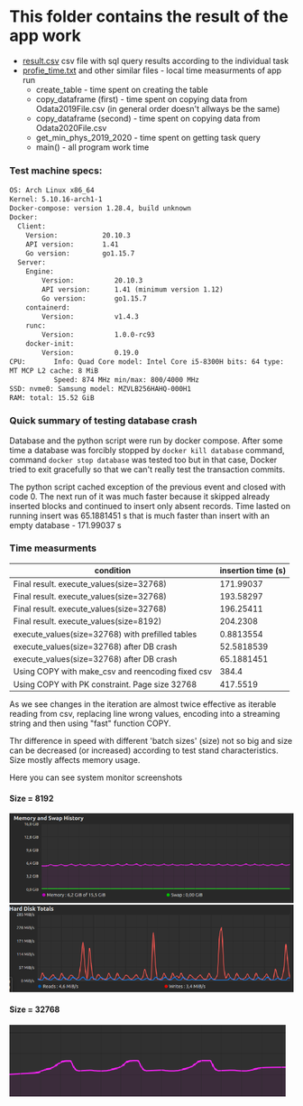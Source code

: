 # This folder contains the result of the app work
* [result.csv](./result.csv) csv file with sql query results according to the individual task
* [profie_time.txt](./saved_profie_time_exec_values_count_733112_2020count_379299_2019count_353813.txt) and other similar files - local time measurments of app run
  * create_table - time spent on creating the table
  * copy_dataframe (first) - time spent on copying data from Odata2019File.csv (in general order doesn't allways be the same)
  * copy_dataframe (second) - time spent on copying data from Odata2020File.csv
  * get_min_phys_2019_2020 - time spent on getting task query
  * main() - all program work time


### Test machine specs:
```
OS: Arch Linux x86_64 
Kernel: 5.10.16-arch1-1
Docker-compose: version 1.28.4, build unknown
Docker:
  Client:
    Version:           20.10.3
    API version:       1.41
    Go version:        go1.15.7
  Server:
    Engine:
        Version:          20.10.3
        API version:      1.41 (minimum version 1.12)
        Go version:       go1.15.7
    containerd:
        Version:          v1.4.3
    runc:
        Version:          1.0.0-rc93
    docker-init:
        Version:          0.19.0
CPU:       Info: Quad Core model: Intel Core i5-8300H bits: 64 type: MT MCP L2 cache: 8 MiB 
           Speed: 874 MHz min/max: 800/4000 MHz
SSD: nvme0: Samsung model: MZVLB256HAHQ-000H1
RAM: total: 15.52 GiB
```
### Quick summary of testing database crash
Database and the python script were run by docker compose.
After some time a database was forcibly stopped by `docker kill database` command, command `docker stop database` was tested too but in that case, Docker tried to exit gracefully so that we can't really test the transaction commits.

The python script cached exception of the previous event and closed with code 0. The next run of it was much faster because it skipped already inserted blocks and continued to insert only absent records. Time lasted on running insert was 65.1881451 s that is much faster than insert with an empty database - 171.99037 s

### Time measurments
| condition                                         | insertion time (s) |
|---------------------------------------------------|--------------------|
| Final result. execute_values(size=32768)          | 171.99037          |
| Final result. execute_values(size=32768)          | 193.58297          |
| Final result. execute_values(size=32768)          | 196.25411          |
| Final result. execute_values(size=8192)           | 204.2308           |
| execute_values(size=32768) with prefilled tables  | 0.8813554          |
| execute_values(size=32768) after DB crash         | 52.5818539         |
| execute_values(size=32768) after DB crash         | 65.1881451         |
| Using COPY with make_csv and reencoding fixed csv | 384.4              |
| Using COPY with PK constraint. Page size 32768    | 417.5519           |

As we see changes in the iteration are almost twiсe effective as iterable reading from csv, replacing line wrong values, encoding into a streaming string and then using "fast" function COPY.

Thr difference in speed with different 'batch sizes' (size) not so big and size can be decreased (or increased) according to test stand characteristics. Size mostly affects memory usage.

Here you can see system monitor screenshots

#### Size = 8192
![RAM usage](smalbatch_RAM.png?raw=true "RAM usage")
![Hard disk usage](smalbatch_disk.png?raw=true "Hard disk usage")
#### Size = 32768
![RAM usage](bigbatch_RAM.png?raw=true "RAM usage")
